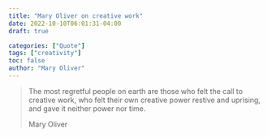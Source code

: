 ```yaml
---
title: "Mary Oliver on creative work"
date: 2022-10-10T06:01:31-04:00
draft: true

categories: ["Quote"]
tags: ["creativity"]
toc: false
author: "Mary Oliver"
---
```


> The most regretful people on earth are those who felt the call to creative work, who felt their own creative power restive and uprising, and gave it neither power nor time.
> 
> Mary Oliver
